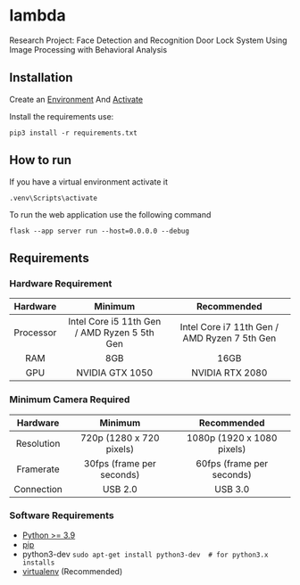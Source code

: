 # lambda
Research Project: Face Detection and Recognition Door Lock System Using Image Processing with Behavioral Analysis

## Installation

Create an [Environment](https://flask.palletsprojects.com/en/3.0.x/installation/#create-an-environment) And [Activate](https://flask.palletsprojects.com/en/3.0.x/installation/#activate-the-environment)

Install the requirements use:

`pip3 install -r requirements.txt`

## How to run

If you have a virtual environment activate it

`.venv\Scripts\activate`

To run the web application use the following command

`flask --app server run --host=0.0.0.0 --debug`


## Requirements

### Hardware Requirement

| Hardware | Minimum | Recommended |
| :---:   | :---: | :---: |
| Processor | Intel Core i5 11th Gen / AMD Ryzen 5 5th Gen | Intel Core i7 11th Gen / AMD Ryzen 7 5th Gen |
| RAM | 8GB | 16GB |
| GPU | NVIDIA GTX 1050 | NVIDIA RTX 2080 |

### Minimum Camera Required

| Hardware | Minimum | Recommended |
| :---:   | :---: | :---: |
| Resolution | 720p (1280 x 720 pixels) | 1080p (1920 x 1080 pixels) |
| Framerate | 30fps (frame per seconds) | 60fps (frame per seconds) |
| Connection | USB 2.0 | USB 3.0 |

### Software Requirements

- [Python >= 3.9](http://docs.python-guide.org/en/latest/starting/installation/)
- [pip](https://pip.pypa.io/en/stable/installation/)
- python3-dev `sudo apt-get install python3-dev  # for python3.x installs`
- [virtualenv](https://flask.palletsprojects.com/en/3.0.x/installation/#) (Recommended)

